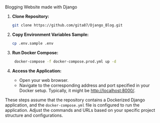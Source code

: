 Blogging Website made with Django


1. **Clone Repository:**
   ```bash
   git clone https://github.com/gita87/Django_Blog.git
   ```

2. **Copy Environment Variables Sample:**
   ```bash
   cp .env.sample .env
   ```

3. **Run Docker Compose:**
   ```bash
    docker-compose -f docker-compose.prod.yml up -d
   ```

4. **Access the Application:**
   - Open your web browser.
   - Navigate to the corresponding address and port specified in your Docker setup. Typically, it might be [http://localhost:8000/](http://localhost:8000/).

These steps assume that the repository contains a Dockerized Django application, and the `docker-compose.yml` file is configured to run the application. Adjust the commands and URLs based on your specific project structure and configurations.